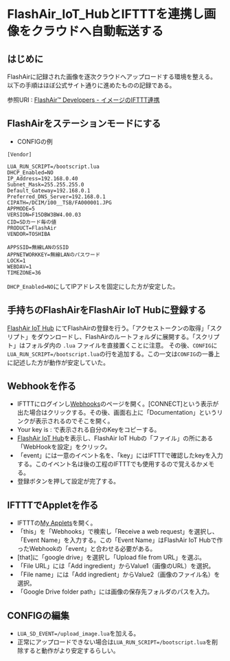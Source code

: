 # FlashAir_IoT_HubとIFTTTを連携し画像をクラウドへ自動転送する
<!-- date:2018-08-24 01:55:24 -->

## はじめに
FlashAirに記録された画像を逐次クラウドへアップロードする環境を整える。
以下の手順はほぼ公式サイト通りに進めたものの記録である。

参照URI : [FlashAir™ Developers - イメージのIFTTT連携](https://flashair-developers.com/ja/documents/tutorials/iot-hub/8/#ifttt_image)

## FlashAirをステーションモードにする
 - CONFIGの例

```
[Vendor]

LUA_RUN_SCRIPT=/bootscript.lua
DHCP_Enabled=NO
IP_Address=192.168.0.40
Subnet_Mask=255.255.255.0
Default_Gateway=192.168.0.1
Preferred_DNS_Server=192.168.0.1
CIPATH=/DCIM/100__TSB/FA000001.JPG
APPMODE=5
VERSION=F15DBW3BW4.00.03
CID=SDカード毎の値
PRODUCT=FlashAir
VENDOR=TOSHIBA
                                        
APPSSID=無線LANのSSID
APPNETWORKKEY=無線LANのパスワード
LOCK=1
WEBDAV=1
TIMEZONE=36
```

`DHCP_Enabled=NO`にしてIPアドレスを固定にした方が安定した。



## 手持ちのFlashAirをFlashAir IoT Hubに登録する
[FlashAir IoT Hub](https://iot-hub.flashair-developers.com/ja/) にてFlashAirの登録を行う。「アクセストークンの取得」「スクリプト」をダウンロードし、FlashAirのルートフォルダに展開する。「スクリプト」はフォルダ内の `.lua` ファイルを直接置くことに注意。
その後、`CONFIG`に`LUA_RUN_SCRIPT=/bootscript.lua`の行を追加する。この一文は`CONFIG`の一番上に記述した方が動作が安定していた。

## Webhookを作る
- IFTTTにログインし[Webhooks](https://ifttt.com/maker_webhooks)のページを開く。[CONNECT]という表示が出た場合はクリックする。その後、画面右上に「Documentation」というリンクが表示されるのでそこを開く。
- Your key is : で表示される自分のKeyをコピーする。
- [FlashAir IoT Hub](https://iot-hub.flashair-developers.com/ja)を表示し、FlashAir IoT Hubの「ファイル」の所にある「WebHookを設定」をクリック。
- 「event」には一意のイベント名を、「key」にはIFTTTで確認したkeyを入力する。このイベント名は後の工程のIFTTTでも使用するので覚えるかメモる。
- 登録ボタンを押して設定が完了する。

## IFTTTでAppletを作る
- IFTTTの[My Applets](https://ifttt.com/my_applets)を開く。
- 「this」を「Webhooks」で検索し「Receive a web request」を選択し、「Event Name」を入力する。この「Event Name」はFlashAir IoT Hubで作ったWebhookの「event」と合わせる必要がある。
- [that]に「google drive」を選択し「Upload file from URL」を選ぶ。
- 「File URL」には「Add ingredient」からValue1（画像のURL）を選択。
- 「File name」には「Add ingredient」からValue2（画像のファイル名）を選択。
- 「Google Drive folder path」には画像の保存先フォルダのパスを入力。

## CONFIGの編集
- `LUA_SD_EVENT=/upload_image.lua`を加える。
- 正常にアップロードできない場合は`LUA_RUN_SCRIPT=/bootscript.lua`を削除すると動作がより安定するらしい。